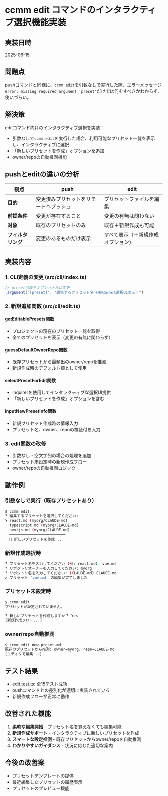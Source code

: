 # ccmm edit コマンドのインタラクティブ選択機能実装

## 実装日時
2025-06-15

## 問題点
pushコマンドと同様に、`ccmm edit`を引数なしで実行した際、エラーメッセージ`error: missing required argument 'preset'`だけでは何をすべきかわからず、使いづらい。

## 解決策
editコマンド向けのインタラクティブ選択を実装：
- 引数なしで`ccmm edit`を実行した場合、利用可能なプリセット一覧を表示し、インタラクティブに選択
- 「新しいプリセットを作成」オプションを追加
- owner/repoの自動推測機能

## pushとeditの違いの分析

| 観点 | push | edit |
|------|------|------|
| **目的** | 変更済みプリセットをリモートへプッシュ | プリセットファイルを編集 |
| **前提条件** | 変更が存在すること | 変更の有無は問わない |
| **対象** | 既存のプリセットのみ | 既存＋新規作成も可能 |
| **フィルタリング** | 変更のあるものだけ表示 | すべて表示（＋新規作成オプション） |

## 実装内容

### 1. CLI定義の変更 (src/cli/index.ts)
```typescript
// preset引数をオプショナルに変更
.argument("[preset]", "編集するプリセット名（未指定時は選択UI表示）")
```

### 2. 新規追加関数 (src/cli/edit.ts)

#### getEditablePresets関数
- プロジェクトの現在のプリセット一覧を取得
- 全てのプリセットを表示（変更の有無に関わらず）

#### guessDefaultOwnerRepo関数
- 既存プリセットから最頻出のowner/repoを推測
- 新規作成時のデフォルト値として使用

#### selectPresetForEdit関数
- inquirerを使用してインタラクティブな選択UI提供
- 「新しいプリセットを作成」オプションを含む

#### inputNewPresetInfo関数
- 新規プリセット作成時の情報入力
- プリセット名、owner、repoの検証付き入力

### 3. edit関数の改修
- 引数なし・空文字列の場合の処理を追加
- プリセット未設定時の新規作成フロー
- owner/repoの自動推測ロジック

## 動作例

### 引数なしで実行（既存プリセットあり）
```bash
$ ccmm edit
? 編集するプリセットを選択してください:
❯ react.md (myorg/CLAUDE-md)
  typescript.md (myorg/CLAUDE-md) 
  nextjs.md (myorg/CLAUDE-md)
  ─────────────────────────
  📝 新しいプリセットを作成...
```

### 新規作成選択時
```bash
? プリセット名を入力してください (例: react.md): vue.md
? リポジトリオーナーを入力してください: myorg
? リポジトリ名を入力してください: (CLAUDE-md) CLAUDE-md
✓ プリセット 'vue.md' の編集が完了しました
```

### プリセット未設定時
```bash
$ ccmm edit
プリセットが設定されていません。

? 新しいプリセットを作成しますか？ Yes
[新規作成フロー...]
```

### owner/repo自動推測
```bash
$ ccmm edit new-preset.md
既存のプリセットから推測: owner=myorg, repo=CLAUDE-md
[エディタで編集...]
```

## テスト結果
- edit.test.ts: 全15テスト成功
- pushコマンドとの差別化が適切に実装されている
- 新規作成フローが正常に動作

## 改善された機能
1. **柔軟な編集開始** - プリセット名を覚えなくても編集可能
2. **新規作成サポート** - インタラクティブに新しいプリセットを作成
3. **スマートな設定推測** - 既存プリセットからowner/repoを自動推測
4. **わかりやすいガイダンス** - 状況に応じた適切な案内

## 今後の改善案
- プリセットテンプレートの提供
- 最近編集したプリセットの履歴表示
- プリセットのプレビュー機能
